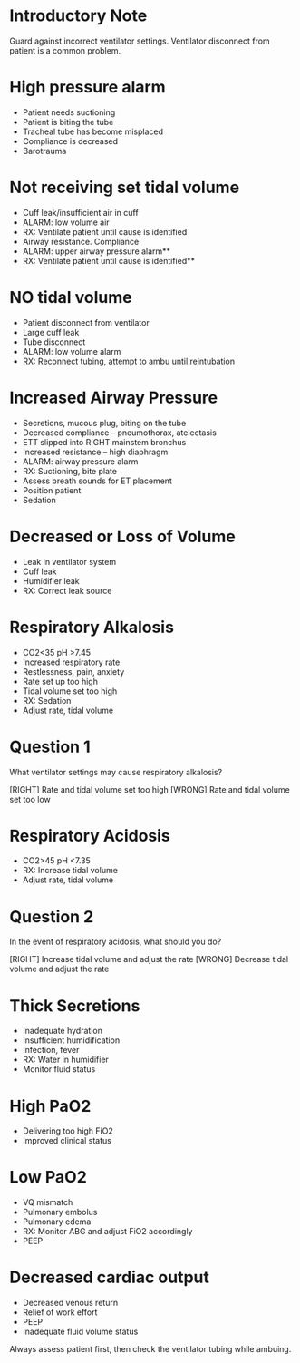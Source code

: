 # Introductory Note
Guard against incorrect ventilator settings.
Ventilator disconnect from patient is a common problem.

# High pressure alarm
* Patient needs suctioning
* Patient is biting the tube
* Tracheal tube has become misplaced
* Compliance is decreased
* Barotrauma

# Not receiving set tidal volume
* Cuff leak/insufficient air in cuff
 * ALARM: low volume air
 * RX: Ventilate patient until cause is identified
* Airway resistance. Compliance
 * ALARM: upper airway pressure alarm**
 * RX: Ventilate patient until cause is identified**

# NO tidal volume
* Patient disconnect from ventilator
* Large cuff leak
* Tube disconnect
* ALARM: low volume alarm
* RX: Reconnect tubing, attempt to ambu until reintubation

# Increased Airway Pressure
* Secretions, mucous plug, biting on the tube
* Decreased compliance – pneumothorax, atelectasis
* ETT slipped into RIGHT mainstem bronchus
* Increased resistance – high diaphragm
* ALARM: airway pressure alarm
* RX: Suctioning, bite plate
 * Assess breath sounds for ET placement
 * Position patient
 * Sedation

# Decreased or Loss of Volume
* Leak in ventilator system
* Cuff leak
* Humidifier leak
* RX: Correct leak source

# Respiratory Alkalosis
* CO2<35 pH >7.45
* Increased respiratory rate
* Restlessness, pain, anxiety
* Rate set up too high
* Tidal volume set too high
* RX: Sedation
 * Adjust rate, tidal volume

# Question 1
What ventilator settings may cause respiratory alkalosis?

[RIGHT] Rate and tidal volume set too high
[WRONG] Rate and tidal volume set too low

# Respiratory Acidosis
* CO2>45 pH <7.35
* RX: Increase tidal volume
 * Adjust rate, tidal volume

# Question 2
In the event of respiratory acidosis, what should you do?

[RIGHT] Increase tidal volume and adjust the rate 
[WRONG] Decrease tidal volume and adjust the rate

# Thick Secretions
* Inadequate hydration
* Insufficient humidification
* Infection, fever
* RX: Water in humidifier
 * Monitor fluid status

# High PaO2
* Delivering too high FiO2
* Improved clinical status

# Low PaO2
* VQ mismatch
* Pulmonary embolus
* Pulmonary edema
* RX: Monitor ABG and adjust FiO2 accordingly
 * PEEP

# Decreased cardiac output
* Decreased venous return
* Relief of work effort
* PEEP
* Inadequate fluid volume status

Always assess patient first, then check the ventilator tubing while ambuing.
